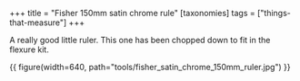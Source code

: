 +++
title = "Fisher 150mm satin chrome rule"
[taxonomies]
tags = ["things-that-measure"]
+++

A really good little ruler. This one has been chopped down to fit in the flexure kit. 

{{ figure(width=640, path="tools/fisher_satin_chrome_150mm_ruler.jpg") }}
